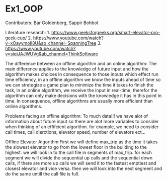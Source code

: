 # Ex1_OOP
Contributers: Bar Goldenberg, Sappir Bohbot

Literature research:
    1. https://www.geeksforgeeks.org/smart-elevator-pro-geek-cup/
    2. https://www.youtube.com/watch?v=xOayymoIl8U&ab_channel=SpanningTree
    3. https://www.youtube.com/watch?v=siqiJAJWUVg&ab_channel=ThinkSoftware

The difference between an offline algorithm and an online algorithm:
The main difference applies to the knowledge of future input and how the algorithm makes choices in consequence to those inputs which effect run time efficiency, in an offline algorithm we know the inputs ahead of time so we can strategize a game plan to minimize the time it takes to finish the task, in an online algorithm, we receive the input in real-time, therefor the algorithm can only make decisions with the knowledge it has in this point in time.
In consequence, offline algorithms are usually more efficient than online algorithms.

Problems facing an offline algorithm:
To much data!!!
we have alot of information about future input so there are alot more variables to consider when thinking of an effifcient algorithm.
for example, we need to consider call times, call dierctions, elevator speed, number of elevators ect...


Offline Elevator Algorithm
First we will define max_trip as the time it takes the slowest elevator to go from the lowest floor in the building to the highest.
we will look in to the call file in segments of max_trip.
for each segment we will divide the sequential up calls and the sequential down calls, if there are more up calls we will send it to the fastest emptiest and closest elevator and vice versa.
then we will look into the next segment and do the same untill the call file is full.
